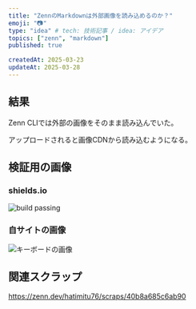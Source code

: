 ```yaml
---
title: "ZennのMarkdownは外部画像を読み込めるのか？"
emoji: "📷"
type: "idea" # tech: 技術記事 / idea: アイデア
topics: ["zenn", "markdown"]
published: true

createdAt: 2025-03-23
updateAt: 2025-03-28
---
```


## 結果

Zenn CLIでは外部の画像をそのまま読み込んでいた。

アップロードされると画像CDNから読み込むようになる。

## 検証用の画像

### shields.io

![build passing](https://img.shields.io/badge/build-passing-brightgreen)

### 自サイトの画像

![キーボードの画像](https://hatmt.com/images/Leggero_Keybord.jpg)


## 関連スクラップ

https://zenn.dev/hatimitu76/scraps/40b8a685c6ab90
